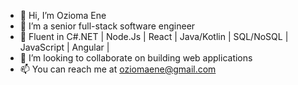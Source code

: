 - 👋 Hi, I’m Ozioma Ene
- 👀 I’m a senior full-stack software engineer
- 🌱 Fluent in C#.NET | Node.Js | React | Java/Kotlin | SQL/NoSQL | JavaScript | Angular |
- 💞️ I’m looking to collaborate on building web applications
- 📫 You can reach me at oziomaene@gmail.com

<!---
Enchoz/Enchoz is a ✨ special ✨ repository because its `README.md` (this file) appears on your GitHub profile.
You can click the Preview link to take a look at your changes.
--->
